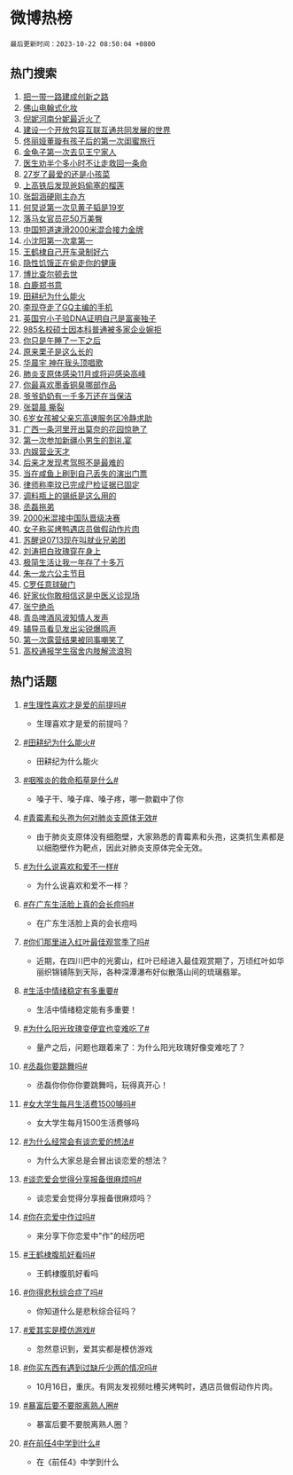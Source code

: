 # 微博热榜

`最后更新时间：2023-10-22 08:50:04 +0800`

## 热门搜索

1. [把一带一路建成创新之路](https://m.weibo.cn/search?containerid=100103type%3D1%26t%3D10%26q%3D%23%E6%8A%8A%E4%B8%80%E5%B8%A6%E4%B8%80%E8%B7%AF%E5%BB%BA%E6%88%90%E5%88%9B%E6%96%B0%E4%B9%8B%E8%B7%AF%23&stream_entry_id=51&isnewpage=1&extparam=seat%3D1%26c_type%3D51%26q%3D%2523%25E6%258A%258A%25E4%25B8%2580%25E5%25B8%25A6%25E4%25B8%2580%25E8%25B7%25AF%25E5%25BB%25BA%25E6%2588%2590%25E5%2588%259B%25E6%2596%25B0%25E4%25B9%258B%25E8%25B7%25AF%2523%26pos%3D0%26cate%3D10103%26dgr%3D0%26stream_entry_id%3D51%26filter_type%3Drealtimehot%26display_time%3D1697935802%26pre_seqid%3D1697935802945027171157)
1. [佛山电翰式化妆](https://m.weibo.cn/search?containerid=100103type%3D1%26t%3D10%26q%3D%E4%BD%9B%E5%B1%B1%E7%94%B5%E7%BF%B0%E5%BC%8F%E5%8C%96%E5%A6%86&stream_entry_id=31&isnewpage=1&extparam=seat%3D1%26realpos%3D1%26filter_type%3Drealtimehot%26dgr%3D0%26q%3D%25E4%25BD%259B%25E5%25B1%25B1%25E7%2594%25B5%25E7%25BF%25B0%25E5%25BC%258F%25E5%258C%2596%25E5%25A6%2586%26band_rank%3D1%26stream_entry_id%3D31%26c_type%3D31%26pos%3D0%26cate%3D5001%26lcate%3D5001%26flag%3D1%26display_time%3D1697935802%26pre_seqid%3D1697935802945027171157)
1. [倪妮河南分妮最近火了](https://m.weibo.cn/search?containerid=100103type%3D1%26t%3D10%26q%3D%23%E5%80%AA%E5%A6%AE%E6%B2%B3%E5%8D%97%E5%88%86%E5%A6%AE%E6%9C%80%E8%BF%91%E7%81%AB%E4%BA%86%23&stream_entry_id=31&isnewpage=1&extparam=seat%3D1%26realpos%3D2%26filter_type%3Drealtimehot%26dgr%3D0%26q%3D%2523%25E5%2580%25AA%25E5%25A6%25AE%25E6%25B2%25B3%25E5%258D%2597%25E5%2588%2586%25E5%25A6%25AE%25E6%259C%2580%25E8%25BF%2591%25E7%2581%25AB%25E4%25BA%2586%2523%26band_rank%3D2%26stream_entry_id%3D31%26c_type%3D31%26pos%3D1%26cate%3D5001%26lcate%3D5001%26flag%3D32768%26display_time%3D1697935802%26pre_seqid%3D1697935802945027171157)
1. [建设一个开放包容互联互通共同发展的世界](https://m.weibo.cn/search?containerid=100103type%3D1%26t%3D10%26q%3D%23%E5%BB%BA%E8%AE%BE%E4%B8%80%E4%B8%AA%E5%BC%80%E6%94%BE%E5%8C%85%E5%AE%B9%E4%BA%92%E8%81%94%E4%BA%92%E9%80%9A%E5%85%B1%E5%90%8C%E5%8F%91%E5%B1%95%E7%9A%84%E4%B8%96%E7%95%8C%23&stream_entry_id=31&isnewpage=1&extparam=seat%3D1%26realpos%3D3%26filter_type%3Drealtimehot%26dgr%3D0%26q%3D%2523%25E5%25BB%25BA%25E8%25AE%25BE%25E4%25B8%2580%25E4%25B8%25AA%25E5%25BC%2580%25E6%2594%25BE%25E5%258C%2585%25E5%25AE%25B9%25E4%25BA%2592%25E8%2581%2594%25E4%25BA%2592%25E9%2580%259A%25E5%2585%25B1%25E5%2590%258C%25E5%258F%2591%25E5%25B1%2595%25E7%259A%2584%25E4%25B8%2596%25E7%2595%258C%2523%26band_rank%3D3%26stream_entry_id%3D31%26c_type%3D31%26pos%3D2%26cate%3D5001%26lcate%3D5001%26flag%3D0%26display_time%3D1697935802%26pre_seqid%3D1697935802945027171157)
1. [佟丽娅董璇有孩子后的第一次闺蜜旅行](https://m.weibo.cn/search?containerid=100103type%3D1%26t%3D10%26q%3D%23%E4%BD%9F%E4%B8%BD%E5%A8%85%E8%91%A3%E7%92%87%E6%9C%89%E5%AD%A9%E5%AD%90%E5%90%8E%E7%9A%84%E7%AC%AC%E4%B8%80%E6%AC%A1%E9%97%BA%E8%9C%9C%E6%97%85%E8%A1%8C%23&stream_entry_id=31&isnewpage=1&extparam=seat%3D1%26realpos%3D4%26filter_type%3Drealtimehot%26dgr%3D0%26q%3D%2523%25E4%25BD%259F%25E4%25B8%25BD%25E5%25A8%2585%25E8%2591%25A3%25E7%2592%2587%25E6%259C%2589%25E5%25AD%25A9%25E5%25AD%2590%25E5%2590%258E%25E7%259A%2584%25E7%25AC%25AC%25E4%25B8%2580%25E6%25AC%25A1%25E9%2597%25BA%25E8%259C%259C%25E6%2597%2585%25E8%25A1%258C%2523%26band_rank%3D4%26stream_entry_id%3D31%26c_type%3D31%26pos%3D3%26cate%3D5001%26lcate%3D5001%26flag%3D1%26display_time%3D1697935802%26pre_seqid%3D1697935802945027171157)
1. [金龟子第一次去见王宁家人](https://m.weibo.cn/search?containerid=100103type%3D1%26t%3D10%26q%3D%23%E9%87%91%E9%BE%9F%E5%AD%90%E7%AC%AC%E4%B8%80%E6%AC%A1%E5%8E%BB%E8%A7%81%E7%8E%8B%E5%AE%81%E5%AE%B6%E4%BA%BA%23&stream_entry_id=31&isnewpage=1&extparam=seat%3D1%26realpos%3D5%26filter_type%3Drealtimehot%26dgr%3D0%26q%3D%2523%25E9%2587%2591%25E9%25BE%259F%25E5%25AD%2590%25E7%25AC%25AC%25E4%25B8%2580%25E6%25AC%25A1%25E5%258E%25BB%25E8%25A7%2581%25E7%258E%258B%25E5%25AE%2581%25E5%25AE%25B6%25E4%25BA%25BA%2523%26band_rank%3D5%26stream_entry_id%3D31%26c_type%3D31%26pos%3D4%26cate%3D5001%26lcate%3D5001%26flag%3D0%26display_time%3D1697935802%26pre_seqid%3D1697935802945027171157)
1. [医生劝半个多小时不让走救回一条命](https://m.weibo.cn/search?containerid=100103type%3D1%26t%3D10%26q%3D%23%E5%8C%BB%E7%94%9F%E5%8A%9D%E5%8D%8A%E4%B8%AA%E5%A4%9A%E5%B0%8F%E6%97%B6%E4%B8%8D%E8%AE%A9%E8%B5%B0%E6%95%91%E5%9B%9E%E4%B8%80%E6%9D%A1%E5%91%BD%23&stream_entry_id=31&isnewpage=1&extparam=seat%3D1%26realpos%3D6%26filter_type%3Drealtimehot%26dgr%3D0%26q%3D%2523%25E5%258C%25BB%25E7%2594%259F%25E5%258A%259D%25E5%258D%258A%25E4%25B8%25AA%25E5%25A4%259A%25E5%25B0%258F%25E6%2597%25B6%25E4%25B8%258D%25E8%25AE%25A9%25E8%25B5%25B0%25E6%2595%2591%25E5%259B%259E%25E4%25B8%2580%25E6%259D%25A1%25E5%2591%25BD%2523%26band_rank%3D6%26stream_entry_id%3D31%26c_type%3D31%26pos%3D5%26cate%3D5001%26lcate%3D5001%26flag%3D32768%26display_time%3D1697935802%26pre_seqid%3D1697935802945027171157)
1. [27岁了最爱的还是小孩菜](https://m.weibo.cn/search?containerid=100103type%3D1%26t%3D10%26q%3D%2327%E5%B2%81%E4%BA%86%E6%9C%80%E7%88%B1%E7%9A%84%E8%BF%98%E6%98%AF%E5%B0%8F%E5%AD%A9%E8%8F%9C%23&stream_entry_id=31&isnewpage=1&extparam=seat%3D1%26realpos%3D7%26filter_type%3Drealtimehot%26dgr%3D0%26q%3D%252327%25E5%25B2%2581%25E4%25BA%2586%25E6%259C%2580%25E7%2588%25B1%25E7%259A%2584%25E8%25BF%2598%25E6%2598%25AF%25E5%25B0%258F%25E5%25AD%25A9%25E8%258F%259C%2523%26band_rank%3D7%26stream_entry_id%3D31%26c_type%3D31%26pos%3D6%26cate%3D5001%26lcate%3D5001%26flag%3D1%26display_time%3D1697935802%26pre_seqid%3D1697935802945027171157)
1. [上高铁后发现爸妈偷塞的榴莲](https://m.weibo.cn/search?containerid=100103type%3D1%26t%3D10%26q%3D%23%E4%B8%8A%E9%AB%98%E9%93%81%E5%90%8E%E5%8F%91%E7%8E%B0%E7%88%B8%E5%A6%88%E5%81%B7%E5%A1%9E%E7%9A%84%E6%A6%B4%E8%8E%B2%23&stream_entry_id=31&isnewpage=1&extparam=seat%3D1%26realpos%3D8%26filter_type%3Drealtimehot%26dgr%3D0%26q%3D%2523%25E4%25B8%258A%25E9%25AB%2598%25E9%2593%2581%25E5%2590%258E%25E5%258F%2591%25E7%258E%25B0%25E7%2588%25B8%25E5%25A6%2588%25E5%2581%25B7%25E5%25A1%259E%25E7%259A%2584%25E6%25A6%25B4%25E8%258E%25B2%2523%26band_rank%3D8%26stream_entry_id%3D31%26c_type%3D31%26pos%3D7%26cate%3D5001%26lcate%3D5001%26flag%3D1%26display_time%3D1697935802%26pre_seqid%3D1697935802945027171157)
1. [张韶涵硬刚主办方](https://m.weibo.cn/search?containerid=100103type%3D1%26t%3D10%26q%3D%23%E5%BC%A0%E9%9F%B6%E6%B6%B5%E7%A1%AC%E5%88%9A%E4%B8%BB%E5%8A%9E%E6%96%B9%23&stream_entry_id=31&isnewpage=1&extparam=seat%3D1%26realpos%3D9%26filter_type%3Drealtimehot%26dgr%3D0%26q%3D%2523%25E5%25BC%25A0%25E9%259F%25B6%25E6%25B6%25B5%25E7%25A1%25AC%25E5%2588%259A%25E4%25B8%25BB%25E5%258A%259E%25E6%2596%25B9%2523%26band_rank%3D9%26stream_entry_id%3D31%26c_type%3D31%26pos%3D8%26cate%3D5001%26lcate%3D5001%26flag%3D0%26display_time%3D1697935802%26pre_seqid%3D1697935802945027171157)
1. [何炅说第一次见黄子韬是19岁](https://m.weibo.cn/search?containerid=100103type%3D1%26t%3D10%26q%3D%23%E4%BD%95%E7%82%85%E8%AF%B4%E7%AC%AC%E4%B8%80%E6%AC%A1%E8%A7%81%E9%BB%84%E5%AD%90%E9%9F%AC%E6%98%AF19%E5%B2%81%23&stream_entry_id=31&isnewpage=1&extparam=seat%3D1%26realpos%3D10%26filter_type%3Drealtimehot%26dgr%3D0%26q%3D%2523%25E4%25BD%2595%25E7%2582%2585%25E8%25AF%25B4%25E7%25AC%25AC%25E4%25B8%2580%25E6%25AC%25A1%25E8%25A7%2581%25E9%25BB%2584%25E5%25AD%2590%25E9%259F%25AC%25E6%2598%25AF19%25E5%25B2%2581%2523%26band_rank%3D10%26stream_entry_id%3D31%26c_type%3D31%26pos%3D9%26cate%3D5001%26lcate%3D5001%26flag%3D2%26display_time%3D1697935802%26pre_seqid%3D1697935802945027171157)
1. [落马女官员花50万美臀](https://m.weibo.cn/search?containerid=100103type%3D1%26t%3D10%26q%3D%23%E8%90%BD%E9%A9%AC%E5%A5%B3%E5%AE%98%E5%91%98%E8%8A%B150%E4%B8%87%E7%BE%8E%E8%87%80%23&stream_entry_id=31&isnewpage=1&extparam=seat%3D1%26realpos%3D11%26filter_type%3Drealtimehot%26dgr%3D0%26q%3D%2523%25E8%2590%25BD%25E9%25A9%25AC%25E5%25A5%25B3%25E5%25AE%2598%25E5%2591%2598%25E8%258A%25B150%25E4%25B8%2587%25E7%25BE%258E%25E8%2587%2580%2523%26band_rank%3D11%26stream_entry_id%3D31%26c_type%3D31%26pos%3D10%26cate%3D5001%26lcate%3D5001%26flag%3D2%26display_time%3D1697935802%26pre_seqid%3D1697935802945027171157)
1. [中国短道速滑2000米混合接力金牌](https://m.weibo.cn/search?containerid=100103type%3D1%26t%3D10%26q%3D%23%E4%B8%AD%E5%9B%BD%E7%9F%AD%E9%81%93%E9%80%9F%E6%BB%912000%E7%B1%B3%E6%B7%B7%E5%90%88%E6%8E%A5%E5%8A%9B%E9%87%91%E7%89%8C%23&stream_entry_id=31&isnewpage=1&extparam=seat%3D1%26realpos%3D12%26filter_type%3Drealtimehot%26dgr%3D0%26q%3D%2523%25E4%25B8%25AD%25E5%259B%25BD%25E7%259F%25AD%25E9%2581%2593%25E9%2580%259F%25E6%25BB%25912000%25E7%25B1%25B3%25E6%25B7%25B7%25E5%2590%2588%25E6%258E%25A5%25E5%258A%259B%25E9%2587%2591%25E7%2589%258C%2523%26band_rank%3D12%26stream_entry_id%3D31%26c_type%3D31%26pos%3D11%26cate%3D5001%26lcate%3D5001%26flag%3D1%26display_time%3D1697935802%26pre_seqid%3D1697935802945027171157)
1. [小沈阳第一次拿第一](https://m.weibo.cn/search?containerid=100103type%3D1%26t%3D10%26q%3D%23%E5%B0%8F%E6%B2%88%E9%98%B3%E7%AC%AC%E4%B8%80%E6%AC%A1%E6%8B%BF%E7%AC%AC%E4%B8%80%23&stream_entry_id=31&isnewpage=1&extparam=seat%3D1%26realpos%3D13%26filter_type%3Drealtimehot%26dgr%3D0%26q%3D%2523%25E5%25B0%258F%25E6%25B2%2588%25E9%2598%25B3%25E7%25AC%25AC%25E4%25B8%2580%25E6%25AC%25A1%25E6%258B%25BF%25E7%25AC%25AC%25E4%25B8%2580%2523%26band_rank%3D13%26stream_entry_id%3D31%26c_type%3D31%26pos%3D12%26cate%3D5001%26lcate%3D5001%26flag%3D1%26display_time%3D1697935802%26pre_seqid%3D1697935802945027171157)
1. [王鹤棣自己开车录制好六](https://m.weibo.cn/search?containerid=100103type%3D1%26t%3D10%26q%3D%23%E7%8E%8B%E9%B9%A4%E6%A3%A3%E8%87%AA%E5%B7%B1%E5%BC%80%E8%BD%A6%E5%BD%95%E5%88%B6%E5%A5%BD%E5%85%AD%23&stream_entry_id=31&isnewpage=1&extparam=seat%3D1%26realpos%3D14%26filter_type%3Drealtimehot%26dgr%3D0%26q%3D%2523%25E7%258E%258B%25E9%25B9%25A4%25E6%25A3%25A3%25E8%2587%25AA%25E5%25B7%25B1%25E5%25BC%2580%25E8%25BD%25A6%25E5%25BD%2595%25E5%2588%25B6%25E5%25A5%25BD%25E5%2585%25AD%2523%26band_rank%3D14%26stream_entry_id%3D31%26c_type%3D31%26pos%3D13%26cate%3D5001%26lcate%3D5001%26flag%3D1%26display_time%3D1697935802%26pre_seqid%3D1697935802945027171157)
1. [隐性饥饿正在偷走你的健康](https://m.weibo.cn/search?containerid=100103type%3D1%26t%3D10%26q%3D%23%E9%9A%90%E6%80%A7%E9%A5%A5%E9%A5%BF%E6%AD%A3%E5%9C%A8%E5%81%B7%E8%B5%B0%E4%BD%A0%E7%9A%84%E5%81%A5%E5%BA%B7%23&stream_entry_id=31&isnewpage=1&extparam=seat%3D1%26realpos%3D15%26filter_type%3Drealtimehot%26dgr%3D0%26q%3D%2523%25E9%259A%2590%25E6%2580%25A7%25E9%25A5%25A5%25E9%25A5%25BF%25E6%25AD%25A3%25E5%259C%25A8%25E5%2581%25B7%25E8%25B5%25B0%25E4%25BD%25A0%25E7%259A%2584%25E5%2581%25A5%25E5%25BA%25B7%2523%26band_rank%3D15%26stream_entry_id%3D31%26c_type%3D31%26pos%3D14%26cate%3D5001%26lcate%3D5001%26flag%3D0%26display_time%3D1697935802%26pre_seqid%3D1697935802945027171157)
1. [博比查尔顿去世](https://m.weibo.cn/search?containerid=100103type%3D1%26t%3D10%26q%3D%23%E5%8D%9A%E6%AF%94%E6%9F%A5%E5%B0%94%E9%A1%BF%E5%8E%BB%E4%B8%96%23&stream_entry_id=31&isnewpage=1&extparam=seat%3D1%26realpos%3D16%26filter_type%3Drealtimehot%26dgr%3D0%26q%3D%2523%25E5%258D%259A%25E6%25AF%2594%25E6%259F%25A5%25E5%25B0%2594%25E9%25A1%25BF%25E5%258E%25BB%25E4%25B8%2596%2523%26band_rank%3D16%26stream_entry_id%3D31%26c_type%3D31%26pos%3D15%26cate%3D5001%26lcate%3D5001%26flag%3D1%26display_time%3D1697935802%26pre_seqid%3D1697935802945027171157)
1. [白鹿郑书意](https://m.weibo.cn/search?containerid=100103type%3D1%26t%3D10%26q%3D%23%E7%99%BD%E9%B9%BF%E9%83%91%E4%B9%A6%E6%84%8F%23&stream_entry_id=31&isnewpage=1&extparam=seat%3D1%26realpos%3D17%26filter_type%3Drealtimehot%26dgr%3D0%26q%3D%2523%25E7%2599%25BD%25E9%25B9%25BF%25E9%2583%2591%25E4%25B9%25A6%25E6%2584%258F%2523%26band_rank%3D17%26stream_entry_id%3D31%26c_type%3D31%26pos%3D16%26cate%3D5001%26lcate%3D5001%26flag%3D1%26display_time%3D1697935802%26pre_seqid%3D1697935802945027171157)
1. [田耕纪为什么能火](https://m.weibo.cn/search?containerid=100103type%3D1%26t%3D10%26q%3D%23%E7%94%B0%E8%80%95%E7%BA%AA%E4%B8%BA%E4%BB%80%E4%B9%88%E8%83%BD%E7%81%AB%23&stream_entry_id=31&isnewpage=1&extparam=seat%3D1%26realpos%3D18%26filter_type%3Drealtimehot%26dgr%3D0%26q%3D%2523%25E7%2594%25B0%25E8%2580%2595%25E7%25BA%25AA%25E4%25B8%25BA%25E4%25BB%2580%25E4%25B9%2588%25E8%2583%25BD%25E7%2581%25AB%2523%26band_rank%3D18%26stream_entry_id%3D31%26c_type%3D31%26pos%3D17%26cate%3D5001%26lcate%3D5001%26flag%3D1%26display_time%3D1697935802%26pre_seqid%3D1697935802945027171157)
1. [李现夺走了GQ主编的手机](https://m.weibo.cn/search?containerid=100103type%3D1%26t%3D10%26q%3D%23%E6%9D%8E%E7%8E%B0%E5%A4%BA%E8%B5%B0%E4%BA%86GQ%E4%B8%BB%E7%BC%96%E7%9A%84%E6%89%8B%E6%9C%BA%23&stream_entry_id=31&isnewpage=1&extparam=seat%3D1%26realpos%3D19%26filter_type%3Drealtimehot%26dgr%3D0%26q%3D%2523%25E6%259D%258E%25E7%258E%25B0%25E5%25A4%25BA%25E8%25B5%25B0%25E4%25BA%2586GQ%25E4%25B8%25BB%25E7%25BC%2596%25E7%259A%2584%25E6%2589%258B%25E6%259C%25BA%2523%26band_rank%3D19%26stream_entry_id%3D31%26c_type%3D31%26pos%3D18%26cate%3D5001%26lcate%3D5001%26flag%3D0%26display_time%3D1697935802%26pre_seqid%3D1697935802945027171157)
1. [英国穷小子验DNA证明自己是富豪独子](https://m.weibo.cn/search?containerid=100103type%3D1%26t%3D10%26q%3D%23%E8%8B%B1%E5%9B%BD%E7%A9%B7%E5%B0%8F%E5%AD%90%E9%AA%8CDNA%E8%AF%81%E6%98%8E%E8%87%AA%E5%B7%B1%E6%98%AF%E5%AF%8C%E8%B1%AA%E7%8B%AC%E5%AD%90%23&stream_entry_id=31&isnewpage=1&extparam=seat%3D1%26realpos%3D20%26filter_type%3Drealtimehot%26dgr%3D0%26q%3D%2523%25E8%258B%25B1%25E5%259B%25BD%25E7%25A9%25B7%25E5%25B0%258F%25E5%25AD%2590%25E9%25AA%258CDNA%25E8%25AF%2581%25E6%2598%258E%25E8%2587%25AA%25E5%25B7%25B1%25E6%2598%25AF%25E5%25AF%258C%25E8%25B1%25AA%25E7%258B%25AC%25E5%25AD%2590%2523%26band_rank%3D20%26stream_entry_id%3D31%26c_type%3D31%26pos%3D19%26cate%3D5001%26lcate%3D5001%26flag%3D0%26display_time%3D1697935802%26pre_seqid%3D1697935802945027171157)
1. [985名校硕士因本科普通被多家企业婉拒](https://m.weibo.cn/search?containerid=100103type%3D1%26t%3D10%26q%3D%23985%E5%90%8D%E6%A0%A1%E7%A1%95%E5%A3%AB%E5%9B%A0%E6%9C%AC%E7%A7%91%E6%99%AE%E9%80%9A%E8%A2%AB%E5%A4%9A%E5%AE%B6%E4%BC%81%E4%B8%9A%E5%A9%89%E6%8B%92%23&stream_entry_id=31&isnewpage=1&extparam=seat%3D1%26realpos%3D21%26filter_type%3Drealtimehot%26dgr%3D0%26q%3D%2523985%25E5%2590%258D%25E6%25A0%25A1%25E7%25A1%2595%25E5%25A3%25AB%25E5%259B%25A0%25E6%259C%25AC%25E7%25A7%2591%25E6%2599%25AE%25E9%2580%259A%25E8%25A2%25AB%25E5%25A4%259A%25E5%25AE%25B6%25E4%25BC%2581%25E4%25B8%259A%25E5%25A9%2589%25E6%258B%2592%2523%26band_rank%3D21%26stream_entry_id%3D31%26c_type%3D31%26pos%3D20%26cate%3D5001%26lcate%3D5001%26flag%3D1%26display_time%3D1697935802%26pre_seqid%3D1697935802945027171157)
1. [你只是午睡了一下之后](https://m.weibo.cn/search?containerid=100103type%3D1%26t%3D10%26q%3D%23%E4%BD%A0%E5%8F%AA%E6%98%AF%E5%8D%88%E7%9D%A1%E4%BA%86%E4%B8%80%E4%B8%8B%E4%B9%8B%E5%90%8E%23&stream_entry_id=31&isnewpage=1&extparam=seat%3D1%26realpos%3D22%26filter_type%3Drealtimehot%26dgr%3D0%26q%3D%2523%25E4%25BD%25A0%25E5%258F%25AA%25E6%2598%25AF%25E5%258D%2588%25E7%259D%25A1%25E4%25BA%2586%25E4%25B8%2580%25E4%25B8%258B%25E4%25B9%258B%25E5%2590%258E%2523%26band_rank%3D22%26stream_entry_id%3D31%26c_type%3D31%26pos%3D21%26cate%3D5001%26lcate%3D5001%26flag%3D1%26display_time%3D1697935802%26pre_seqid%3D1697935802945027171157)
1. [原来栗子是这么长的](https://m.weibo.cn/search?containerid=100103type%3D1%26t%3D10%26q%3D%23%E5%8E%9F%E6%9D%A5%E6%A0%97%E5%AD%90%E6%98%AF%E8%BF%99%E4%B9%88%E9%95%BF%E7%9A%84%23&stream_entry_id=31&isnewpage=1&extparam=seat%3D1%26realpos%3D23%26filter_type%3Drealtimehot%26dgr%3D0%26q%3D%2523%25E5%258E%259F%25E6%259D%25A5%25E6%25A0%2597%25E5%25AD%2590%25E6%2598%25AF%25E8%25BF%2599%25E4%25B9%2588%25E9%2595%25BF%25E7%259A%2584%2523%26band_rank%3D23%26stream_entry_id%3D31%26c_type%3D31%26pos%3D22%26cate%3D5001%26lcate%3D5001%26flag%3D1%26display_time%3D1697935802%26pre_seqid%3D1697935802945027171157)
1. [华晨宇 神在我头顶唱歌](https://m.weibo.cn/search?containerid=100103type%3D1%26t%3D10%26q%3D%E5%8D%8E%E6%99%A8%E5%AE%87+%E7%A5%9E%E5%9C%A8%E6%88%91%E5%A4%B4%E9%A1%B6%E5%94%B1%E6%AD%8C&stream_entry_id=31&isnewpage=1&extparam=seat%3D1%26realpos%3D24%26filter_type%3Drealtimehot%26dgr%3D0%26q%3D%25E5%258D%258E%25E6%2599%25A8%25E5%25AE%2587%2520%25E7%25A5%259E%25E5%259C%25A8%25E6%2588%2591%25E5%25A4%25B4%25E9%25A1%25B6%25E5%2594%25B1%25E6%25AD%258C%26band_rank%3D24%26stream_entry_id%3D31%26c_type%3D31%26pos%3D23%26cate%3D5001%26lcate%3D5001%26flag%3D1%26display_time%3D1697935802%26pre_seqid%3D1697935802945027171157)
1. [肺炎支原体感染11月或将迎感染高峰](https://m.weibo.cn/search?containerid=100103type%3D1%26t%3D10%26q%3D%23%E8%82%BA%E7%82%8E%E6%94%AF%E5%8E%9F%E4%BD%93%E6%84%9F%E6%9F%9311%E6%9C%88%E6%88%96%E5%B0%86%E8%BF%8E%E6%84%9F%E6%9F%93%E9%AB%98%E5%B3%B0%23&stream_entry_id=31&isnewpage=1&extparam=seat%3D1%26realpos%3D25%26filter_type%3Drealtimehot%26dgr%3D0%26q%3D%2523%25E8%2582%25BA%25E7%2582%258E%25E6%2594%25AF%25E5%258E%259F%25E4%25BD%2593%25E6%2584%259F%25E6%259F%259311%25E6%259C%2588%25E6%2588%2596%25E5%25B0%2586%25E8%25BF%258E%25E6%2584%259F%25E6%259F%2593%25E9%25AB%2598%25E5%25B3%25B0%2523%26band_rank%3D25%26stream_entry_id%3D31%26c_type%3D31%26pos%3D24%26cate%3D5001%26lcate%3D5001%26flag%3D0%26display_time%3D1697935802%26pre_seqid%3D1697935802945027171157)
1. [你最喜欢墨香铜臭哪部作品](https://m.weibo.cn/search?containerid=100103type%3D1%26t%3D10%26q%3D%23%E4%BD%A0%E6%9C%80%E5%96%9C%E6%AC%A2%E5%A2%A8%E9%A6%99%E9%93%9C%E8%87%AD%E5%93%AA%E9%83%A8%E4%BD%9C%E5%93%81%23&stream_entry_id=31&isnewpage=1&extparam=seat%3D1%26realpos%3D26%26filter_type%3Drealtimehot%26dgr%3D0%26q%3D%2523%25E4%25BD%25A0%25E6%259C%2580%25E5%2596%259C%25E6%25AC%25A2%25E5%25A2%25A8%25E9%25A6%2599%25E9%2593%259C%25E8%2587%25AD%25E5%2593%25AA%25E9%2583%25A8%25E4%25BD%259C%25E5%2593%2581%2523%26band_rank%3D26%26stream_entry_id%3D31%26c_type%3D31%26pos%3D25%26cate%3D5001%26lcate%3D5001%26flag%3D1%26display_time%3D1697935802%26pre_seqid%3D1697935802945027171157)
1. [爷爷奶奶有一千多万还在当保洁](https://m.weibo.cn/search?containerid=100103type%3D1%26t%3D10%26q%3D%23%E7%88%B7%E7%88%B7%E5%A5%B6%E5%A5%B6%E6%9C%89%E4%B8%80%E5%8D%83%E5%A4%9A%E4%B8%87%E8%BF%98%E5%9C%A8%E5%BD%93%E4%BF%9D%E6%B4%81%23&stream_entry_id=31&isnewpage=1&extparam=seat%3D1%26realpos%3D27%26filter_type%3Drealtimehot%26dgr%3D0%26q%3D%2523%25E7%2588%25B7%25E7%2588%25B7%25E5%25A5%25B6%25E5%25A5%25B6%25E6%259C%2589%25E4%25B8%2580%25E5%258D%2583%25E5%25A4%259A%25E4%25B8%2587%25E8%25BF%2598%25E5%259C%25A8%25E5%25BD%2593%25E4%25BF%259D%25E6%25B4%2581%2523%26band_rank%3D27%26stream_entry_id%3D31%26c_type%3D31%26pos%3D26%26cate%3D5001%26lcate%3D5001%26flag%3D1%26display_time%3D1697935802%26pre_seqid%3D1697935802945027171157)
1. [张碧晨 撕裂](https://m.weibo.cn/search?containerid=100103type%3D1%26t%3D10%26q%3D%E5%BC%A0%E7%A2%A7%E6%99%A8+%E6%92%95%E8%A3%82&stream_entry_id=31&isnewpage=1&extparam=seat%3D1%26realpos%3D28%26filter_type%3Drealtimehot%26dgr%3D0%26q%3D%25E5%25BC%25A0%25E7%25A2%25A7%25E6%2599%25A8%2520%25E6%2592%2595%25E8%25A3%2582%26band_rank%3D28%26stream_entry_id%3D31%26c_type%3D31%26pos%3D27%26cate%3D5001%26lcate%3D5001%26flag%3D0%26display_time%3D1697935802%26pre_seqid%3D1697935802945027171157)
1. [6岁女孩被父亲忘高速服务区冷静求助](https://m.weibo.cn/search?containerid=100103type%3D1%26t%3D10%26q%3D%236%E5%B2%81%E5%A5%B3%E5%AD%A9%E8%A2%AB%E7%88%B6%E4%BA%B2%E5%BF%98%E9%AB%98%E9%80%9F%E6%9C%8D%E5%8A%A1%E5%8C%BA%E5%86%B7%E9%9D%99%E6%B1%82%E5%8A%A9%23&stream_entry_id=31&isnewpage=1&extparam=seat%3D1%26realpos%3D29%26filter_type%3Drealtimehot%26dgr%3D0%26q%3D%25236%25E5%25B2%2581%25E5%25A5%25B3%25E5%25AD%25A9%25E8%25A2%25AB%25E7%2588%25B6%25E4%25BA%25B2%25E5%25BF%2598%25E9%25AB%2598%25E9%2580%259F%25E6%259C%258D%25E5%258A%25A1%25E5%258C%25BA%25E5%2586%25B7%25E9%259D%2599%25E6%25B1%2582%25E5%258A%25A9%2523%26band_rank%3D29%26stream_entry_id%3D31%26c_type%3D31%26pos%3D28%26cate%3D5001%26lcate%3D5001%26flag%3D32768%26display_time%3D1697935802%26pre_seqid%3D1697935802945027171157)
1. [广西一条河里开出莫奈的花园惊艳了](https://m.weibo.cn/search?containerid=100103type%3D1%26t%3D10%26q%3D%23%E5%B9%BF%E8%A5%BF%E4%B8%80%E6%9D%A1%E6%B2%B3%E9%87%8C%E5%BC%80%E5%87%BA%E8%8E%AB%E5%A5%88%E7%9A%84%E8%8A%B1%E5%9B%AD%E6%83%8A%E8%89%B3%E4%BA%86%23&stream_entry_id=31&isnewpage=1&extparam=seat%3D1%26realpos%3D30%26filter_type%3Drealtimehot%26dgr%3D0%26q%3D%2523%25E5%25B9%25BF%25E8%25A5%25BF%25E4%25B8%2580%25E6%259D%25A1%25E6%25B2%25B3%25E9%2587%258C%25E5%25BC%2580%25E5%2587%25BA%25E8%258E%25AB%25E5%25A5%2588%25E7%259A%2584%25E8%258A%25B1%25E5%259B%25AD%25E6%2583%258A%25E8%2589%25B3%25E4%25BA%2586%2523%26band_rank%3D30%26stream_entry_id%3D31%26c_type%3D31%26pos%3D29%26cate%3D5001%26lcate%3D5001%26flag%3D1%26display_time%3D1697935802%26pre_seqid%3D1697935802945027171157)
1. [第一次参加新疆小男生的割礼宴](https://m.weibo.cn/search?containerid=100103type%3D1%26t%3D10%26q%3D%E7%AC%AC%E4%B8%80%E6%AC%A1%E5%8F%82%E5%8A%A0%E6%96%B0%E7%96%86%E5%B0%8F%E7%94%B7%E7%94%9F%E7%9A%84%E5%89%B2%E7%A4%BC%E5%AE%B4&stream_entry_id=31&isnewpage=1&extparam=seat%3D1%26realpos%3D31%26filter_type%3Drealtimehot%26dgr%3D0%26q%3D%25E7%25AC%25AC%25E4%25B8%2580%25E6%25AC%25A1%25E5%258F%2582%25E5%258A%25A0%25E6%2596%25B0%25E7%2596%2586%25E5%25B0%258F%25E7%2594%25B7%25E7%2594%259F%25E7%259A%2584%25E5%2589%25B2%25E7%25A4%25BC%25E5%25AE%25B4%26band_rank%3D31%26stream_entry_id%3D31%26c_type%3D31%26pos%3D30%26cate%3D5001%26lcate%3D5001%26flag%3D1%26display_time%3D1697935802%26pre_seqid%3D1697935802945027171157)
1. [内娱营业天才](https://m.weibo.cn/search?containerid=100103type%3D1%26t%3D10%26q%3D%23%E5%86%85%E5%A8%B1%E8%90%A5%E4%B8%9A%E5%A4%A9%E6%89%8D%23&stream_entry_id=31&isnewpage=1&extparam=seat%3D1%26realpos%3D32%26filter_type%3Drealtimehot%26dgr%3D0%26q%3D%2523%25E5%2586%2585%25E5%25A8%25B1%25E8%2590%25A5%25E4%25B8%259A%25E5%25A4%25A9%25E6%2589%258D%2523%26band_rank%3D32%26stream_entry_id%3D31%26c_type%3D31%26pos%3D31%26cate%3D5001%26lcate%3D5001%26flag%3D1%26display_time%3D1697935802%26pre_seqid%3D1697935802945027171157)
1. [后来才发现考驾照不是最难的](https://m.weibo.cn/search?containerid=100103type%3D1%26t%3D10%26q%3D%23%E5%90%8E%E6%9D%A5%E6%89%8D%E5%8F%91%E7%8E%B0%E8%80%83%E9%A9%BE%E7%85%A7%E4%B8%8D%E6%98%AF%E6%9C%80%E9%9A%BE%E7%9A%84%23&stream_entry_id=31&isnewpage=1&extparam=seat%3D1%26realpos%3D33%26filter_type%3Drealtimehot%26dgr%3D0%26q%3D%2523%25E5%2590%258E%25E6%259D%25A5%25E6%2589%258D%25E5%258F%2591%25E7%258E%25B0%25E8%2580%2583%25E9%25A9%25BE%25E7%2585%25A7%25E4%25B8%258D%25E6%2598%25AF%25E6%259C%2580%25E9%259A%25BE%25E7%259A%2584%2523%26band_rank%3D33%26stream_entry_id%3D31%26c_type%3D31%26pos%3D32%26cate%3D5001%26lcate%3D5001%26flag%3D1%26display_time%3D1697935802%26pre_seqid%3D1697935802945027171157)
1. [当在咸鱼上刷到自己丢失的演出门票](https://m.weibo.cn/search?containerid=100103type%3D1%26t%3D10%26q%3D%23%E5%BD%93%E5%9C%A8%E5%92%B8%E9%B1%BC%E4%B8%8A%E5%88%B7%E5%88%B0%E8%87%AA%E5%B7%B1%E4%B8%A2%E5%A4%B1%E7%9A%84%E6%BC%94%E5%87%BA%E9%97%A8%E7%A5%A8%23&stream_entry_id=31&isnewpage=1&extparam=seat%3D1%26realpos%3D34%26filter_type%3Drealtimehot%26dgr%3D0%26q%3D%2523%25E5%25BD%2593%25E5%259C%25A8%25E5%2592%25B8%25E9%25B1%25BC%25E4%25B8%258A%25E5%2588%25B7%25E5%2588%25B0%25E8%2587%25AA%25E5%25B7%25B1%25E4%25B8%25A2%25E5%25A4%25B1%25E7%259A%2584%25E6%25BC%2594%25E5%2587%25BA%25E9%2597%25A8%25E7%25A5%25A8%2523%26band_rank%3D34%26stream_entry_id%3D31%26c_type%3D31%26pos%3D33%26cate%3D5001%26lcate%3D5001%26flag%3D0%26display_time%3D1697935802%26pre_seqid%3D1697935802945027171157)
1. [律师称李玟已完成尸检证据已固定](https://m.weibo.cn/search?containerid=100103type%3D1%26t%3D10%26q%3D%23%E5%BE%8B%E5%B8%88%E7%A7%B0%E6%9D%8E%E7%8E%9F%E5%B7%B2%E5%AE%8C%E6%88%90%E5%B0%B8%E6%A3%80%E8%AF%81%E6%8D%AE%E5%B7%B2%E5%9B%BA%E5%AE%9A%23&stream_entry_id=31&isnewpage=1&extparam=seat%3D1%26realpos%3D35%26filter_type%3Drealtimehot%26dgr%3D0%26q%3D%2523%25E5%25BE%258B%25E5%25B8%2588%25E7%25A7%25B0%25E6%259D%258E%25E7%258E%259F%25E5%25B7%25B2%25E5%25AE%258C%25E6%2588%2590%25E5%25B0%25B8%25E6%25A3%2580%25E8%25AF%2581%25E6%258D%25AE%25E5%25B7%25B2%25E5%259B%25BA%25E5%25AE%259A%2523%26band_rank%3D35%26stream_entry_id%3D31%26c_type%3D31%26pos%3D34%26cate%3D5001%26lcate%3D5001%26flag%3D0%26display_time%3D1697935802%26pre_seqid%3D1697935802945027171157)
1. [调料瓶上的锡纸是这么用的](https://m.weibo.cn/search?containerid=100103type%3D1%26t%3D10%26q%3D%E8%B0%83%E6%96%99%E7%93%B6%E4%B8%8A%E7%9A%84%E9%94%A1%E7%BA%B8%E6%98%AF%E8%BF%99%E4%B9%88%E7%94%A8%E7%9A%84&stream_entry_id=31&isnewpage=1&extparam=seat%3D1%26realpos%3D36%26filter_type%3Drealtimehot%26dgr%3D0%26q%3D%25E8%25B0%2583%25E6%2596%2599%25E7%2593%25B6%25E4%25B8%258A%25E7%259A%2584%25E9%2594%25A1%25E7%25BA%25B8%25E6%2598%25AF%25E8%25BF%2599%25E4%25B9%2588%25E7%2594%25A8%25E7%259A%2584%26band_rank%3D36%26stream_entry_id%3D31%26c_type%3D31%26pos%3D35%26cate%3D5001%26lcate%3D5001%26flag%3D1%26display_time%3D1697935802%26pre_seqid%3D1697935802945027171157)
1. [丞磊拖弟](https://m.weibo.cn/search?containerid=100103type%3D1%26t%3D10%26q%3D%23%E4%B8%9E%E7%A3%8A%E6%8B%96%E5%BC%9F%23&stream_entry_id=31&isnewpage=1&extparam=seat%3D1%26realpos%3D37%26filter_type%3Drealtimehot%26dgr%3D0%26q%3D%2523%25E4%25B8%259E%25E7%25A3%258A%25E6%258B%2596%25E5%25BC%259F%2523%26band_rank%3D37%26stream_entry_id%3D31%26c_type%3D31%26pos%3D36%26cate%3D5001%26lcate%3D5001%26flag%3D1%26display_time%3D1697935802%26pre_seqid%3D1697935802945027171157)
1. [2000米混接中国队晋级决赛](https://m.weibo.cn/search?containerid=100103type%3D1%26t%3D10%26q%3D%232000%E7%B1%B3%E6%B7%B7%E6%8E%A5%E4%B8%AD%E5%9B%BD%E9%98%9F%E6%99%8B%E7%BA%A7%E5%86%B3%E8%B5%9B%23&stream_entry_id=31&isnewpage=1&extparam=seat%3D1%26realpos%3D38%26filter_type%3Drealtimehot%26dgr%3D0%26q%3D%25232000%25E7%25B1%25B3%25E6%25B7%25B7%25E6%258E%25A5%25E4%25B8%25AD%25E5%259B%25BD%25E9%2598%259F%25E6%2599%258B%25E7%25BA%25A7%25E5%2586%25B3%25E8%25B5%259B%2523%26band_rank%3D38%26stream_entry_id%3D31%26c_type%3D31%26pos%3D37%26cate%3D5001%26lcate%3D5001%26flag%3D0%26display_time%3D1697935802%26pre_seqid%3D1697935802945027171157)
1. [女子称买烤鸭遇店员做假动作片肉](https://m.weibo.cn/search?containerid=100103type%3D1%26t%3D10%26q%3D%23%E5%A5%B3%E5%AD%90%E7%A7%B0%E4%B9%B0%E7%83%A4%E9%B8%AD%E9%81%87%E5%BA%97%E5%91%98%E5%81%9A%E5%81%87%E5%8A%A8%E4%BD%9C%E7%89%87%E8%82%89%23&stream_entry_id=31&isnewpage=1&extparam=seat%3D1%26realpos%3D39%26filter_type%3Drealtimehot%26dgr%3D0%26q%3D%2523%25E5%25A5%25B3%25E5%25AD%2590%25E7%25A7%25B0%25E4%25B9%25B0%25E7%2583%25A4%25E9%25B8%25AD%25E9%2581%2587%25E5%25BA%2597%25E5%2591%2598%25E5%2581%259A%25E5%2581%2587%25E5%258A%25A8%25E4%25BD%259C%25E7%2589%2587%25E8%2582%2589%2523%26band_rank%3D39%26stream_entry_id%3D31%26c_type%3D31%26pos%3D38%26cate%3D5001%26lcate%3D5001%26flag%3D0%26display_time%3D1697935802%26pre_seqid%3D1697935802945027171157)
1. [苏醒说0713现在叫就业兄弟团](https://m.weibo.cn/search?containerid=100103type%3D1%26t%3D10%26q%3D%23%E8%8B%8F%E9%86%92%E8%AF%B40713%E7%8E%B0%E5%9C%A8%E5%8F%AB%E5%B0%B1%E4%B8%9A%E5%85%84%E5%BC%9F%E5%9B%A2%23&stream_entry_id=31&isnewpage=1&extparam=seat%3D1%26realpos%3D40%26filter_type%3Drealtimehot%26dgr%3D0%26q%3D%2523%25E8%258B%258F%25E9%2586%2592%25E8%25AF%25B40713%25E7%258E%25B0%25E5%259C%25A8%25E5%258F%25AB%25E5%25B0%25B1%25E4%25B8%259A%25E5%2585%2584%25E5%25BC%259F%25E5%259B%25A2%2523%26band_rank%3D40%26stream_entry_id%3D31%26c_type%3D31%26pos%3D39%26cate%3D5001%26lcate%3D5001%26flag%3D0%26display_time%3D1697935802%26pre_seqid%3D1697935802945027171157)
1. [刘涛把白玫瑰穿在身上](https://m.weibo.cn/search?containerid=100103type%3D1%26t%3D10%26q%3D%23%E5%88%98%E6%B6%9B%E6%8A%8A%E7%99%BD%E7%8E%AB%E7%91%B0%E7%A9%BF%E5%9C%A8%E8%BA%AB%E4%B8%8A%23&stream_entry_id=31&isnewpage=1&extparam=seat%3D1%26realpos%3D41%26filter_type%3Drealtimehot%26dgr%3D0%26q%3D%2523%25E5%2588%2598%25E6%25B6%259B%25E6%258A%258A%25E7%2599%25BD%25E7%258E%25AB%25E7%2591%25B0%25E7%25A9%25BF%25E5%259C%25A8%25E8%25BA%25AB%25E4%25B8%258A%2523%26band_rank%3D41%26stream_entry_id%3D31%26c_type%3D31%26pos%3D40%26cate%3D5001%26lcate%3D5001%26flag%3D1%26display_time%3D1697935802%26pre_seqid%3D1697935802945027171157)
1. [极简生活让我一年存了十多万](https://m.weibo.cn/search?containerid=100103type%3D1%26t%3D10%26q%3D%23%E6%9E%81%E7%AE%80%E7%94%9F%E6%B4%BB%E8%AE%A9%E6%88%91%E4%B8%80%E5%B9%B4%E5%AD%98%E4%BA%86%E5%8D%81%E5%A4%9A%E4%B8%87%23&stream_entry_id=31&isnewpage=1&extparam=seat%3D1%26realpos%3D42%26filter_type%3Drealtimehot%26dgr%3D0%26q%3D%2523%25E6%259E%2581%25E7%25AE%2580%25E7%2594%259F%25E6%25B4%25BB%25E8%25AE%25A9%25E6%2588%2591%25E4%25B8%2580%25E5%25B9%25B4%25E5%25AD%2598%25E4%25BA%2586%25E5%258D%2581%25E5%25A4%259A%25E4%25B8%2587%2523%26band_rank%3D42%26stream_entry_id%3D31%26c_type%3D31%26pos%3D41%26cate%3D5001%26lcate%3D5001%26flag%3D0%26display_time%3D1697935802%26pre_seqid%3D1697935802945027171157)
1. [朱一龙六公主节目](https://m.weibo.cn/search?containerid=100103type%3D1%26t%3D10%26q%3D%23%E6%9C%B1%E4%B8%80%E9%BE%99%E5%85%AD%E5%85%AC%E4%B8%BB%E8%8A%82%E7%9B%AE%23&stream_entry_id=31&isnewpage=1&extparam=seat%3D1%26realpos%3D43%26filter_type%3Drealtimehot%26dgr%3D0%26q%3D%2523%25E6%259C%25B1%25E4%25B8%2580%25E9%25BE%2599%25E5%2585%25AD%25E5%2585%25AC%25E4%25B8%25BB%25E8%258A%2582%25E7%259B%25AE%2523%26band_rank%3D43%26stream_entry_id%3D31%26c_type%3D31%26pos%3D42%26cate%3D5001%26lcate%3D5001%26flag%3D1%26display_time%3D1697935802%26pre_seqid%3D1697935802945027171157)
1. [C罗任意球破门](https://m.weibo.cn/search?containerid=100103type%3D1%26t%3D10%26q%3D%23C%E7%BD%97%E4%BB%BB%E6%84%8F%E7%90%83%E7%A0%B4%E9%97%A8%23&stream_entry_id=31&isnewpage=1&extparam=seat%3D1%26realpos%3D44%26filter_type%3Drealtimehot%26dgr%3D0%26q%3D%2523C%25E7%25BD%2597%25E4%25BB%25BB%25E6%2584%258F%25E7%2590%2583%25E7%25A0%25B4%25E9%2597%25A8%2523%26band_rank%3D44%26stream_entry_id%3D31%26c_type%3D31%26pos%3D43%26cate%3D5001%26lcate%3D5001%26flag%3D1%26display_time%3D1697935802%26pre_seqid%3D1697935802945027171157)
1. [好家伙你敢相信这是中医义诊现场](https://m.weibo.cn/search?containerid=100103type%3D1%26t%3D10%26q%3D%23%E5%A5%BD%E5%AE%B6%E4%BC%99%E4%BD%A0%E6%95%A2%E7%9B%B8%E4%BF%A1%E8%BF%99%E6%98%AF%E4%B8%AD%E5%8C%BB%E4%B9%89%E8%AF%8A%E7%8E%B0%E5%9C%BA%23&stream_entry_id=31&isnewpage=1&extparam=seat%3D1%26realpos%3D45%26filter_type%3Drealtimehot%26dgr%3D0%26q%3D%2523%25E5%25A5%25BD%25E5%25AE%25B6%25E4%25BC%2599%25E4%25BD%25A0%25E6%2595%25A2%25E7%259B%25B8%25E4%25BF%25A1%25E8%25BF%2599%25E6%2598%25AF%25E4%25B8%25AD%25E5%258C%25BB%25E4%25B9%2589%25E8%25AF%258A%25E7%258E%25B0%25E5%259C%25BA%2523%26band_rank%3D45%26stream_entry_id%3D31%26c_type%3D31%26pos%3D44%26cate%3D5001%26lcate%3D5001%26flag%3D32768%26display_time%3D1697935802%26pre_seqid%3D1697935802945027171157)
1. [张宁绝杀](https://m.weibo.cn/search?containerid=100103type%3D1%26t%3D10%26q%3D%23%E5%BC%A0%E5%AE%81%E7%BB%9D%E6%9D%80%23&stream_entry_id=31&isnewpage=1&extparam=seat%3D1%26realpos%3D46%26filter_type%3Drealtimehot%26dgr%3D0%26q%3D%2523%25E5%25BC%25A0%25E5%25AE%2581%25E7%25BB%259D%25E6%259D%2580%2523%26band_rank%3D46%26stream_entry_id%3D31%26c_type%3D31%26pos%3D45%26cate%3D5001%26lcate%3D5001%26flag%3D1%26display_time%3D1697935802%26pre_seqid%3D1697935802945027171157)
1. [青岛啤酒风波知情人发声](https://m.weibo.cn/search?containerid=100103type%3D1%26t%3D10%26q%3D%23%E9%9D%92%E5%B2%9B%E5%95%A4%E9%85%92%E9%A3%8E%E6%B3%A2%E7%9F%A5%E6%83%85%E4%BA%BA%E5%8F%91%E5%A3%B0%23&stream_entry_id=31&isnewpage=1&extparam=seat%3D1%26realpos%3D47%26filter_type%3Drealtimehot%26dgr%3D0%26q%3D%2523%25E9%259D%2592%25E5%25B2%259B%25E5%2595%25A4%25E9%2585%2592%25E9%25A3%258E%25E6%25B3%25A2%25E7%259F%25A5%25E6%2583%2585%25E4%25BA%25BA%25E5%258F%2591%25E5%25A3%25B0%2523%26band_rank%3D47%26stream_entry_id%3D31%26c_type%3D31%26pos%3D46%26cate%3D5001%26lcate%3D5001%26flag%3D0%26display_time%3D1697935802%26pre_seqid%3D1697935802945027171157)
1. [辅导员看见发出尖锐爆鸣声](https://m.weibo.cn/search?containerid=100103type%3D1%26t%3D10%26q%3D%E8%BE%85%E5%AF%BC%E5%91%98%E7%9C%8B%E8%A7%81%E5%8F%91%E5%87%BA%E5%B0%96%E9%94%90%E7%88%86%E9%B8%A3%E5%A3%B0&stream_entry_id=31&isnewpage=1&extparam=seat%3D1%26realpos%3D48%26filter_type%3Drealtimehot%26dgr%3D0%26q%3D%25E8%25BE%2585%25E5%25AF%25BC%25E5%2591%2598%25E7%259C%258B%25E8%25A7%2581%25E5%258F%2591%25E5%2587%25BA%25E5%25B0%2596%25E9%2594%2590%25E7%2588%2586%25E9%25B8%25A3%25E5%25A3%25B0%26band_rank%3D48%26stream_entry_id%3D31%26c_type%3D31%26pos%3D47%26cate%3D5001%26lcate%3D5001%26flag%3D1%26display_time%3D1697935802%26pre_seqid%3D1697935802945027171157)
1. [第一次露营结果被同事嘲笑了](https://m.weibo.cn/search?containerid=100103type%3D1%26t%3D10%26q%3D%23%E7%AC%AC%E4%B8%80%E6%AC%A1%E9%9C%B2%E8%90%A5%E7%BB%93%E6%9E%9C%E8%A2%AB%E5%90%8C%E4%BA%8B%E5%98%B2%E7%AC%91%E4%BA%86%23&stream_entry_id=31&isnewpage=1&extparam=seat%3D1%26realpos%3D49%26filter_type%3Drealtimehot%26dgr%3D0%26q%3D%2523%25E7%25AC%25AC%25E4%25B8%2580%25E6%25AC%25A1%25E9%259C%25B2%25E8%2590%25A5%25E7%25BB%2593%25E6%259E%259C%25E8%25A2%25AB%25E5%2590%258C%25E4%25BA%258B%25E5%2598%25B2%25E7%25AC%2591%25E4%25BA%2586%2523%26band_rank%3D49%26stream_entry_id%3D31%26c_type%3D31%26pos%3D48%26cate%3D5001%26lcate%3D5001%26flag%3D1%26display_time%3D1697935802%26pre_seqid%3D1697935802945027171157)
1. [高校通报学生宿舍内肢解流浪狗](https://m.weibo.cn/search?containerid=100103type%3D1%26t%3D10%26q%3D%23%E9%AB%98%E6%A0%A1%E9%80%9A%E6%8A%A5%E5%AD%A6%E7%94%9F%E5%AE%BF%E8%88%8D%E5%86%85%E8%82%A2%E8%A7%A3%E6%B5%81%E6%B5%AA%E7%8B%97%23&stream_entry_id=31&isnewpage=1&extparam=seat%3D1%26realpos%3D50%26filter_type%3Drealtimehot%26dgr%3D0%26q%3D%2523%25E9%25AB%2598%25E6%25A0%25A1%25E9%2580%259A%25E6%258A%25A5%25E5%25AD%25A6%25E7%2594%259F%25E5%25AE%25BF%25E8%2588%258D%25E5%2586%2585%25E8%2582%25A2%25E8%25A7%25A3%25E6%25B5%2581%25E6%25B5%25AA%25E7%258B%2597%2523%26band_rank%3D50%26stream_entry_id%3D31%26c_type%3D31%26pos%3D49%26cate%3D5001%26lcate%3D5001%26flag%3D0%26display_time%3D1697935802%26pre_seqid%3D1697935802945027171157)

## 热门话题

1. [#生理性喜欢才是爱的前提吗#](https://m.weibo.cn/search?containerid=231522type%3D1%26t%3D10%26q%3D%23%E7%94%9F%E7%90%86%E6%80%A7%E5%96%9C%E6%AC%A2%E6%89%8D%E6%98%AF%E7%88%B1%E7%9A%84%E5%89%8D%E6%8F%90%E5%90%97%23&stream_entry_id=128&isnewpage=1&extparam=seat%3D1%26dgr%3D0%26pos%3D1-0-0%26unitid%3D1697870845728%26lcate%3D5004%26cate%3D5004%26c_type%3D128%26display_time%3D1697935804%26pre_seqid%3D16979358040060816037)
    - 生理喜欢才是爱的前提吗？

1. [#田耕纪为什么能火#](https://m.weibo.cn/search?containerid=231522type%3D1%26t%3D10%26q%3D%23%E7%94%B0%E8%80%95%E7%BA%AA%E4%B8%BA%E4%BB%80%E4%B9%88%E8%83%BD%E7%81%AB%23&stream_entry_id=128&isnewpage=1&extparam=seat%3D1%26dgr%3D0%26pos%3D1-0-1%26unitid%3D1697931748198%26lcate%3D5004%26cate%3D5004%26c_type%3D128%26display_time%3D1697935804%26pre_seqid%3D16979358040060816037)
    - 田耕纪为什么能火

1. [#咽喉炎的救命稻草是什么#](https://m.weibo.cn/search?containerid=231522type%3D1%26t%3D10%26q%3D%23%E5%92%BD%E5%96%89%E7%82%8E%E7%9A%84%E6%95%91%E5%91%BD%E7%A8%BB%E8%8D%89%E6%98%AF%E4%BB%80%E4%B9%88%23&stream_entry_id=128&isnewpage=1&extparam=seat%3D1%26dgr%3D0%26pos%3D1-0-2%26unitid%3D1697770999666%26lcate%3D5004%26cate%3D5004%26c_type%3D128%26display_time%3D1697935804%26pre_seqid%3D16979358040060816037)
    - 嗓子干、嗓子痒、嗓子疼，哪一款戳中了你

1. [#青霉素和头孢为何对肺炎支原体无效#](https://m.weibo.cn/search?containerid=231522type%3D1%26t%3D10%26q%3D%23%E9%9D%92%E9%9C%89%E7%B4%A0%E5%92%8C%E5%A4%B4%E5%AD%A2%E4%B8%BA%E4%BD%95%E5%AF%B9%E8%82%BA%E7%82%8E%E6%94%AF%E5%8E%9F%E4%BD%93%E6%97%A0%E6%95%88%23&stream_entry_id=128&isnewpage=1&extparam=seat%3D1%26dgr%3D0%26pos%3D1-0-3%26unitid%3D1697782368180%26lcate%3D5004%26cate%3D5004%26c_type%3D128%26display_time%3D1697935804%26pre_seqid%3D16979358040060816037)
    - 由于肺炎支原体没有细胞壁，大家熟悉的青霉素和头孢，这类抗生素都是以细胞壁作为靶点，因此对肺炎支原体完全无效。

1. [#为什么说喜欢和爱不一样#](https://m.weibo.cn/search?containerid=231522type%3D1%26t%3D10%26q%3D%23%E4%B8%BA%E4%BB%80%E4%B9%88%E8%AF%B4%E5%96%9C%E6%AC%A2%E5%92%8C%E7%88%B1%E4%B8%8D%E4%B8%80%E6%A0%B7%23&stream_entry_id=128&isnewpage=1&extparam=seat%3D1%26dgr%3D0%26pos%3D1-0-4%26unitid%3D1697898152048%26lcate%3D5004%26cate%3D5004%26c_type%3D128%26display_time%3D1697935804%26pre_seqid%3D16979358040060816037)
    - 为什么说喜欢和爱不一样？

1. [#在广东生活脸上真的会长痘吗#](https://m.weibo.cn/search?containerid=231522type%3D1%26t%3D10%26q%3D%23%E5%9C%A8%E5%B9%BF%E4%B8%9C%E7%94%9F%E6%B4%BB%E8%84%B8%E4%B8%8A%E7%9C%9F%E7%9A%84%E4%BC%9A%E9%95%BF%E7%97%98%E5%90%97%23&stream_entry_id=128&isnewpage=1&extparam=seat%3D1%26dgr%3D0%26pos%3D1-0-5%26unitid%3D1697930840504%26lcate%3D5004%26cate%3D5004%26c_type%3D128%26display_time%3D1697935804%26pre_seqid%3D16979358040060816037)
    - 在广东生活脸上真的会长痘吗

1. [#你们那里进入红叶最佳观赏季了吗#](https://m.weibo.cn/search?containerid=231522type%3D1%26t%3D10%26q%3D%23%E4%BD%A0%E4%BB%AC%E9%82%A3%E9%87%8C%E8%BF%9B%E5%85%A5%E7%BA%A2%E5%8F%B6%E6%9C%80%E4%BD%B3%E8%A7%82%E8%B5%8F%E5%AD%A3%E4%BA%86%E5%90%97%23&stream_entry_id=128&isnewpage=1&extparam=seat%3D1%26dgr%3D0%26pos%3D1-0-6%26unitid%3D1697932651600%26lcate%3D5004%26cate%3D5004%26c_type%3D128%26display_time%3D1697935804%26pre_seqid%3D16979358040060816037)
    - 近期，在四川巴中的光雾山，红叶已经进入最佳观赏期了，万顷红叶如华丽织锦铺陈到天际，各种深潭瀑布好似散落山间的琉璃翡翠。

1. [#生活中情绪稳定有多重要#](https://m.weibo.cn/search?containerid=231522type%3D1%26t%3D10%26q%3D%23%E7%94%9F%E6%B4%BB%E4%B8%AD%E6%83%85%E7%BB%AA%E7%A8%B3%E5%AE%9A%E6%9C%89%E5%A4%9A%E9%87%8D%E8%A6%81%23&stream_entry_id=128&isnewpage=1&extparam=seat%3D1%26dgr%3D0%26pos%3D1-0-7%26unitid%3D1697776367754%26lcate%3D5004%26cate%3D5004%26c_type%3D128%26display_time%3D1697935804%26pre_seqid%3D16979358040060816037)
    - 生活中情绪稳定能有多重要！

1. [#为什么阳光玫瑰变便宜也变难吃了#](https://m.weibo.cn/search?containerid=231522type%3D1%26t%3D10%26q%3D%23%E4%B8%BA%E4%BB%80%E4%B9%88%E9%98%B3%E5%85%89%E7%8E%AB%E7%91%B0%E5%8F%98%E4%BE%BF%E5%AE%9C%E4%B9%9F%E5%8F%98%E9%9A%BE%E5%90%83%E4%BA%86%23&stream_entry_id=128&isnewpage=1&extparam=seat%3D1%26dgr%3D0%26pos%3D1-0-8%26unitid%3D1697802146184%26lcate%3D5004%26cate%3D5004%26c_type%3D128%26display_time%3D1697935804%26pre_seqid%3D16979358040060816037)
    - 量产之后，问题也跟着来了：为什么阳光玫瑰好像变难吃了？

1. [#丞磊你要跳舞吗#](https://m.weibo.cn/search?containerid=231522type%3D1%26t%3D10%26q%3D%23%E4%B8%9E%E7%A3%8A%E4%BD%A0%E8%A6%81%E8%B7%B3%E8%88%9E%E5%90%97%23&stream_entry_id=128&isnewpage=1&extparam=seat%3D1%26dgr%3D0%26pos%3D1-0-9%26unitid%3D1697909218245%26lcate%3D5004%26cate%3D5004%26c_type%3D128%26display_time%3D1697935804%26pre_seqid%3D16979358040060816037)
    - 丞磊你你你你要跳舞吗，玩得真开心！

1. [#女大学生每月生活费1500够吗#](https://m.weibo.cn/search?containerid=231522type%3D1%26t%3D10%26q%3D%23%E5%A5%B3%E5%A4%A7%E5%AD%A6%E7%94%9F%E6%AF%8F%E6%9C%88%E7%94%9F%E6%B4%BB%E8%B4%B91500%E5%A4%9F%E5%90%97%23&stream_entry_id=128&isnewpage=1&extparam=seat%3D1%26dgr%3D0%26pos%3D1-0-10%26unitid%3D1697932652338%26lcate%3D5004%26cate%3D5004%26c_type%3D128%26display_time%3D1697935804%26pre_seqid%3D16979358040060816037)
    - 女大学生每月1500生活费够吗

1. [#为什么经常会有谈恋爱的想法#](https://m.weibo.cn/search?containerid=231522type%3D1%26t%3D10%26q%3D%23%E4%B8%BA%E4%BB%80%E4%B9%88%E7%BB%8F%E5%B8%B8%E4%BC%9A%E6%9C%89%E8%B0%88%E6%81%8B%E7%88%B1%E7%9A%84%E6%83%B3%E6%B3%95%23&stream_entry_id=128&isnewpage=1&extparam=seat%3D1%26dgr%3D0%26pos%3D1-0-11%26unitid%3D1697817472113%26lcate%3D5004%26cate%3D5004%26c_type%3D128%26display_time%3D1697935804%26pre_seqid%3D16979358040060816037)
    - 为什么大家总是会冒出谈恋爱的想法？

1. [#谈恋爱会觉得分享报备很麻烦吗#](https://m.weibo.cn/search?containerid=231522type%3D1%26t%3D10%26q%3D%23%E8%B0%88%E6%81%8B%E7%88%B1%E4%BC%9A%E8%A7%89%E5%BE%97%E5%88%86%E4%BA%AB%E6%8A%A5%E5%A4%87%E5%BE%88%E9%BA%BB%E7%83%A6%E5%90%97%23&stream_entry_id=128&isnewpage=1&extparam=seat%3D1%26dgr%3D0%26pos%3D1-0-12%26unitid%3D1697886743675%26lcate%3D5004%26cate%3D5004%26c_type%3D128%26display_time%3D1697935804%26pre_seqid%3D16979358040060816037)
    - 谈恋爱会觉得分享报备很麻烦吗？

1. [#你在恋爱中作过吗#](https://m.weibo.cn/search?containerid=231522type%3D1%26t%3D10%26q%3D%23%E4%BD%A0%E5%9C%A8%E6%81%8B%E7%88%B1%E4%B8%AD%E4%BD%9C%E8%BF%87%E5%90%97%23&stream_entry_id=128&isnewpage=1&extparam=seat%3D1%26dgr%3D0%26pos%3D1-0-13%26unitid%3D1697772184865%26lcate%3D5004%26cate%3D5004%26c_type%3D128%26display_time%3D1697935804%26pre_seqid%3D16979358040060816037)
    - 来分享下你恋爱中"作"的经历吧

1. [#王鹤棣腹肌好看吗#](https://m.weibo.cn/search?containerid=231522type%3D1%26t%3D10%26q%3D%23%E7%8E%8B%E9%B9%A4%E6%A3%A3%E8%85%B9%E8%82%8C%E5%A5%BD%E7%9C%8B%E5%90%97%23&stream_entry_id=128&isnewpage=1&extparam=seat%3D1%26dgr%3D0%26pos%3D1-0-14%26unitid%3D1697792546921%26lcate%3D5004%26cate%3D5004%26c_type%3D128%26display_time%3D1697935804%26pre_seqid%3D16979358040060816037)
    - 王鹤棣腹肌好看吗

1. [#你得悲秋综合症了吗#](https://m.weibo.cn/search?containerid=231522type%3D1%26t%3D10%26q%3D%23%E4%BD%A0%E5%BE%97%E6%82%B2%E7%A7%8B%E7%BB%BC%E5%90%88%E7%97%87%E4%BA%86%E5%90%97%23&stream_entry_id=128&isnewpage=1&extparam=seat%3D1%26dgr%3D0%26pos%3D1-0-15%26unitid%3D1697783893071%26lcate%3D5004%26cate%3D5004%26c_type%3D128%26display_time%3D1697935804%26pre_seqid%3D16979358040060816037)
    - 你知道什么是悲秋综合征吗？

1. [#爱其实是模仿游戏#](https://m.weibo.cn/search?containerid=231522type%3D1%26t%3D10%26q%3D%23%E7%88%B1%E5%85%B6%E5%AE%9E%E6%98%AF%E6%A8%A1%E4%BB%BF%E6%B8%B8%E6%88%8F%23&stream_entry_id=128&isnewpage=1&extparam=seat%3D1%26dgr%3D0%26pos%3D1-0-16%26unitid%3D1697878633546%26lcate%3D5004%26cate%3D5004%26c_type%3D128%26display_time%3D1697935804%26pre_seqid%3D16979358040060816037)
    - 忽然意识到，爱其实都是模仿游戏

1. [#你买东西有遇到过缺斤少两的情况吗#](https://m.weibo.cn/search?containerid=231522type%3D1%26t%3D10%26q%3D%23%E4%BD%A0%E4%B9%B0%E4%B8%9C%E8%A5%BF%E6%9C%89%E9%81%87%E5%88%B0%E8%BF%87%E7%BC%BA%E6%96%A4%E5%B0%91%E4%B8%A4%E7%9A%84%E6%83%85%E5%86%B5%E5%90%97%23&stream_entry_id=128&isnewpage=1&extparam=seat%3D1%26dgr%3D0%26pos%3D1-0-17%26unitid%3D1697893031899%26lcate%3D5004%26cate%3D5004%26c_type%3D128%26display_time%3D1697935804%26pre_seqid%3D16979358040060816037)
    - 10月16日，重庆。有网友发视频吐槽买烤鸭时，遇店员做假动作片肉。

1. [#暴富后要不要脱离熟人圈#](https://m.weibo.cn/search?containerid=231522type%3D1%26t%3D10%26q%3D%23%E6%9A%B4%E5%AF%8C%E5%90%8E%E8%A6%81%E4%B8%8D%E8%A6%81%E8%84%B1%E7%A6%BB%E7%86%9F%E4%BA%BA%E5%9C%88%23&stream_entry_id=128&isnewpage=1&extparam=seat%3D1%26dgr%3D0%26pos%3D1-0-18%26unitid%3D1697794638610%26lcate%3D5004%26cate%3D5004%26c_type%3D128%26display_time%3D1697935804%26pre_seqid%3D16979358040060816037)
    - 暴富后要不要脱离熟人圈？

1. [#在前任4中学到什么#](https://m.weibo.cn/search?containerid=231522type%3D1%26t%3D10%26q%3D%23%E5%9C%A8%E5%89%8D%E4%BB%BB4%E4%B8%AD%E5%AD%A6%E5%88%B0%E4%BB%80%E4%B9%88%23&stream_entry_id=128&isnewpage=1&extparam=seat%3D1%26dgr%3D0%26pos%3D1-0-19%26unitid%3D1697769483030%26lcate%3D5004%26cate%3D5004%26c_type%3D128%26display_time%3D1697935804%26pre_seqid%3D16979358040060816037)
    - 在《前任4》中学到什么

